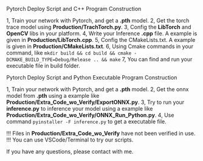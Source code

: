 Pytorch Deploy Script and C++ Program Construction

1, Train your network with Pytorch, and get a **.pth** model.
2, Get the torch trace model using **Production/TrachTorch.py**.
3, Config the **LibTorch** and **OpenCV** libs in your platform.
4, Write your Inference **.cpp** file. A example is given in **Production/LibTorch.cpp**.
5, Config the CMakeLists.txt. A example is given in **Production/CMakeLists.txt**.
6, Using Cmake commands in your command, like ```mkdir build && cd build && cmake -DCMAKE_BUILD_TYPE=Debug/Release .. && make```
7, You can find and run  your executable file in build folder.


Pytorch Deploy Script and Python Executable Program Construction

1, Train your network with Pytorch, and get a **.pth** model.
2, Get the onnx model from **.pth** using a example like **Production/Extra_Code_wo_Verify/ExportONNX.py**.
3, Try to run your **inference.py** to inference your model using a example like **Production/Extra_Code_wo_Verify/ONNX_Run_Python.py**.
4, Use command ```pyinstaller -F inference.py``` to get a executable file.


!!! Files in **Production/Extra_Code_wo_Verify** have not been verified in use.
!!! You can use VSCode/Terminal to try our scripts.

If you have any questions, please contact with me.